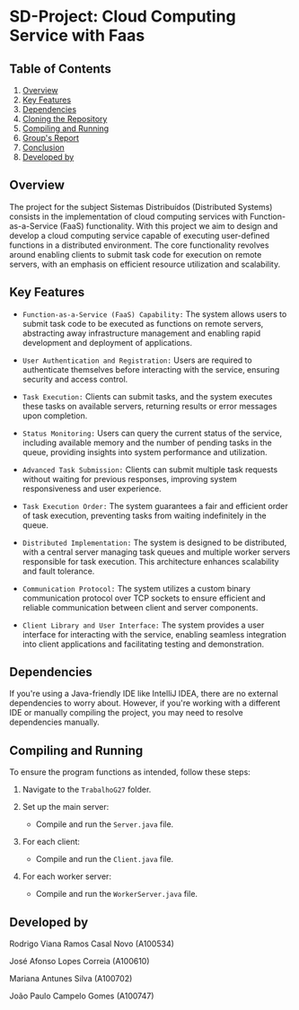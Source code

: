 # SD-Project: Cloud Computing Service with Faas

## Table of Contents
1. [Overview](#overview)
2. [Key Features](#key-features)
3. [Dependencies](#dependencies)
4. [Cloning the Repository](#cloning-the-repository)
5. [Compiling and Running](#compiling-and-running)
6. [Group's Report](#groups-report)
7. [Conclusion](#conclusion)
8. [Developed by](#developed-by)

## Overview

The project for the subject Sistemas Distribuídos (Distributed Systems) consists in the implementation of cloud computing services with Function-as-a-Service (FaaS) functionality.
With this project we aim to design and develop a cloud computing service capable of executing user-defined functions in a distributed environment. The core functionality revolves around enabling clients to submit task code for execution on remote servers, with an emphasis on efficient resource utilization and scalability.

## Key Features

- `Function-as-a-Service (FaaS) Capability:` The system allows users to submit task code to be executed as functions on remote servers, abstracting away infrastructure management and enabling rapid development and deployment of applications.

- `User Authentication and Registration:` Users are required to authenticate themselves before interacting with the service, ensuring security and access control.

- `Task Execution:` Clients can submit tasks, and the system executes these tasks on available servers, returning results or error messages upon completion.

- `Status Monitoring:` Users can query the current status of the service, including available memory and the number of pending tasks in the queue, providing insights into system performance and utilization.

- `Advanced Task Submission:` Clients can submit multiple task requests without waiting for previous responses, improving system responsiveness and user experience.

- `Task Execution Order:` The system guarantees a fair and efficient order of task execution, preventing tasks from waiting indefinitely in the queue.

- `Distributed Implementation:` The system is designed to be distributed, with a central server managing task queues and multiple worker servers responsible for task execution. This architecture enhances scalability and fault tolerance.

- `Communication Protocol:` The system utilizes a custom binary communication protocol over TCP sockets to ensure efficient and reliable communication between client and server components.

- `Client Library and User Interface:` The system provides a user interface for interacting with the service, enabling seamless integration into client applications and facilitating testing and demonstration.
  
## Dependencies

If you're using a Java-friendly IDE like IntelliJ IDEA, there are no external dependencies to worry about. However, if you're working with a different IDE or manually compiling the project, you may need to resolve dependencies manually.

## Compiling and Running

To ensure the program functions as intended, follow these steps:

1. Navigate to the `TrabalhoG27` folder.

2. Set up the main server:
   - Compile and run the `Server.java` file.

3. For each client:
   - Compile and run the `Client.java` file.

4. For each worker server:
   - Compile and run the `WorkerServer.java` file.

## Developed by
Rodrigo Viana Ramos Casal Novo (A100534)

José Afonso Lopes Correia (A100610)

Mariana Antunes Silva (A100702)

João Paulo Campelo Gomes (A100747)
